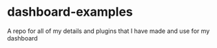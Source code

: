 # dashboard-examples
 A repo for all of my details and plugins that I have made and use for my dashboard
